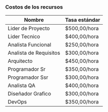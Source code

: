 ### Costos de los recursos

| Nombre | Tasa estándar |
|--------|---------------|
| Lider de Proyecto | $500,00/hora |
| Lider Tecnico | $400,00/hora |
| Analista Funcional | $250,00/hora |
| Analista de Requisitos | $300,00/hora |
| Arquitecto | $450,00/hora |
| Programador Sr | $350,00/hora |
| Programador Ssr | $300,00/hora |
| Analista QA | $400,00/hora |
| Diseñador Grafico | $300,00/hora |
| DevOps | $350,00/hora |